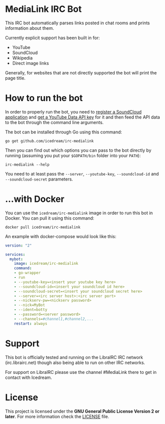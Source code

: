 # MediaLink IRC Bot

This IRC bot automatically parses links posted in chat rooms and prints information about them.

Currently explicit support has been built in for:

- YouTube
- SoundCloud
- Wikipedia
- Direct image links

Generally, for websites that are not directly supported the bot will print the page title.

# How to run the bot

In order to properly run the bot, you need to [register a SoundCloud application](http://soundcloud.com/you/apps/new) and [get a YouTube Data API key](https://console.developers.google.com/apis/api/youtube/overview) for it and then feed the API data to the bot through the command line arguments.

The bot can be installed through Go using this command:

	go get github.com/icedream/irc-medialink

Then you can find out which options you can pass to the bot directly by running (assuming you put your `$GOPATH/bin` folder into your `PATH`):

	irc-medialink --help

You need to at least pass the `--server`, `--youtube-key`, `--soundcloud-id` and `--soundcloud-secret` parameters.

# ...with Docker

You can use the `icedream/irc-medialink` image in order to run this bot in Docker. You can pull it using this command:

	docker pull icedream/irc-medialink

An example with docker-compose would look like this:

```yaml
version: "2"

services:
  mybot:
    image: icedream/irc-medialink
    command:
    - go-wrapper
    - run
    - --youtube-key=<insert your youtube key here>
    - --soundcloud-id=<insert your soundcloud id here>
    - --soundcloud-secret=<insert your soundcloud secret here>
    - --server=<irc server host>:<irc server port>
    - --nickserv-pw=<nickserv password>
    - --nick=MyBot
    - --ident=botty
    - --password=<server password>
    - --channels=#channel1,#channel2,...
    restart: always
```

# Support

This bot is officially tested and running on the LibraIRC IRC network (irc.librairc.net) though also being able to run on other IRC networks.

For support on LibraIRC please use the channel #MediaLink there to get in contact with Icedream.

# License

This project is licensed under the **GNU General Public License Version 2 or later**. For more information check the [LICENSE](LICENSE) file.

